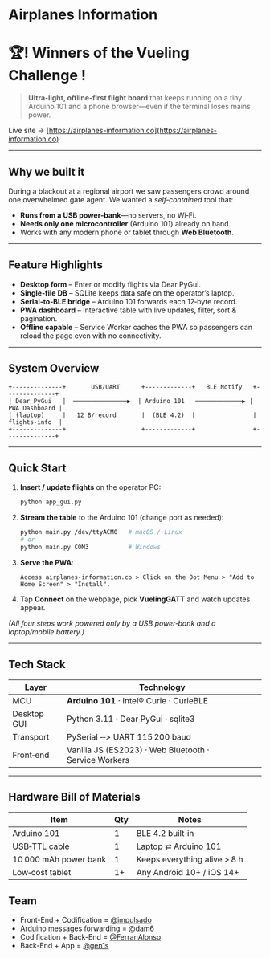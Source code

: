 # Airplanes Information
# 🏆! **Winners** of the Vueling Challenge !
> **Ultra‑light, offline‑first flight board** that keeps running on a tiny Arduino 101 and a phone browser—even if the terminal loses mains power.

Live site → [https://airplanes-information.co](https://airplanes-information.co)

---

## Why we built it

During a blackout at a regional airport we saw passengers crowd around one overwhelmed gate agent. We wanted a *self‑contained* tool that:

* **Runs from a USB power‑bank**—no servers, no Wi‑Fi.
* **Needs only one microcontroller** (Arduino 101) already on hand.
* Works with any modern phone or tablet through **Web Bluetooth**.

---

## Feature Highlights

* **Desktop form** – Enter or modify flights via Dear PyGui.
* **Single‑file DB** – SQLite keeps data safe on the operator’s laptop.
* **Serial‑to‑BLE bridge** – Arduino 101 forwards each 12‑byte record.
* **PWA dashboard** – Interactive table with live updates, filter, sort & pagination.
* **Offline capable** – Service Worker caches the PWA so passengers can reload the page even with no connectivity.

---

## System Overview

```text
+--------------+       USB/UART      +-------------+   BLE Notify   +--------------+
| Dear PyGui   |  ───────────────▶  | Arduino 101 | ─────────────▶ | PWA Dashboard |
| (laptop)     |   12 B/record       |  (BLE 4.2)  |                | flights‑info  |
+--------------+                     +-------------+                +--------------+
```

---

## Quick Start

1. **Insert / update flights** on the operator PC:

   ```bash
   python app_gui.py
   ```
2. **Stream the table** to the Arduino 101 (change port as needed):

   ```bash
   python main.py /dev/ttyACM0   # macOS / Linux
   # or
   python main.py COM3           # Windows
   ```
3. **Serve the PWA**:

   ```
   Access airplanes-information.co > Click on the Dot Menu > "Add to Home Screen" > "Install".
   ```
4. Tap **Connect** on the webpage, pick **VuelingGATT** and watch updates appear.

*(All four steps work powered only by a USB power‑bank and a laptop/mobile battery.)*

---

## Tech Stack

| Layer       | Technology                                            |
| ----------- | ----------------------------------------------------- |
| MCU         | **Arduino 101** · Intel® Curie · CurieBLE             |
| Desktop GUI | Python 3.11 · Dear PyGui · sqlite3                    |
| Transport   | PySerial ‑‑> UART 115 200 baud                        |
| Front‑end   | Vanilla JS (ES2023) · Web Bluetooth · Service Workers |

---

## Hardware Bill of Materials

| Item                  | Qty | Notes                        |
| --------------------- | --- | ---------------------------- |
| Arduino 101           | 1   | BLE 4.2 built‑in             |
| USB‑TTL cable         | 1   | Laptop ⇄ Arduino 101         |
| 10 000 mAh power bank | 1   | Keeps everything alive > 8 h |
| Low‑cost tablet       | 1+  | Any Android 10+ / iOS 14+    |

## Team
- Front-End + Codification = [@impulsado](https://github.com/impulsado)
- Arduino messages forwarding = [@dam6](https://github.com/dam6)
- Codification + Back-End = [@FerranAlonso](https://github.com/FerranAlonso)
- Back-End + App = [@gen1s](https://github.com/gen1s)
